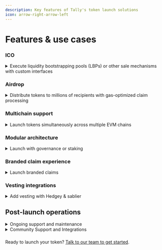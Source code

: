 ```yaml
---
description: Key features of Tally's token launch solutions
icon: arrow-right-arrow-left
---
```


# Features & use cases

### ICO

<details>

<summary>Execute liquidity bootstrapping pools (LBPs) or other sale mechanisms with custom interfaces</summary>

Tally builds branded token sale experiences that abstract away technical complexity, allowing you to distribute tokens without users needing to interact directly with underlying protocols.

[_Hyperwave partnered with Tally_](https://x.com/Hyperwavefi/status/1978810531848028617) _to plan and execute its token sale using Balancer's liquidity-bootstrapping pool (LBP). Tally built a custom token sale interface and worked with the Hyperwave team throughout the launch process to maximize token sales._ Hyperwave raised [\~$500k ](https://x.com/AbishekFi/status/1979883930389242350)in its intital token sale.

</details>

### Airdrop

<details>

<summary>Distribute tokens to millions of recipients with gas-optimized claim processing</summary>

Configure custom claim experiences tailored to your community and tokenomics. Set flexible eligibility criteria based on on-chain activity, snapshots, or allowlists. Deploy branded claim pages that scale from hundreds to millions of recipients across any EVM chain.

[_Hyperlane partnered with Tally_ ](https://tally.mirror.xyz/ctkM1FUWcpi9YdElMSVZcpXXiRTHsKBRMFTbiZNbggY)_to execute the HYPER token launch with native claim support across five blockchain networks. The launch distributed tokens to over 235,000 addresses who claimed nearly 70 million HYPER tokens using Tally's institutional-grade infrastructure._&#x20;

</details>

### Multichain support

<details>

<summary>Launch tokens simultaneously across multiple EVM chains</summary>



Recipients claim on their preferred network without wrapped assets or bridging, eliminating friction and complexity from multichain distributions. Tally's cross chain claiming experience reduces operational overhead, improves user experience, and ensures token holders can participate from any supported chain without technical barriers.

</details>

### Modular architecture

<details>

<summary>Launch with governance or staking</summary>

Launch just the token, pair it with staking from day one to incentivize long-term commitment, add governance to enable decentralized decision-making immediately, or progressively enable components later as your protocol matures. T



</details>

### Branded claim experience

<details>

<summary>Launch branded claims</summary>

Tally builds branded claim interfaces in close collaboration with your team to ensure brand alignment and user clarity. Custom domains maintain consistent branding across all token operations.

</details>

### Vesting integrations&#x20;

<details>

<summary>Add vesting with Hedgey &#x26; sablier</summary>

Optional transfer restrictions, vesting schedules, and lockup mechanisms with seamless integration to specialized on-chain vesting providers and custodians like [Hedgey](../../how-to-use-tally/proposals/creating-proposals/custom-actions/token-vesting-with-hedgey.md) and [Sablier](../../how-to-use-tally/proposals/creating-proposals/custom-actions/streaming-payments-with-sablier.md).&#x20;

</details>

## Post-launch operations

<details>

<summary>Ongoing support and maintenance</summary>

Tally provides continued technical support, infrastructure monitoring, and feature development as your protocol grows.

</details>

<details>

<summary>Community Support and Integrations</summary>

Tally helps your team prepare for a clean launch:

* Pre-launch links and interfaces
* Educational and onboarding materials
* Page scaffolding
* Integration with specialized tooling and providers as needed

</details>

###



Ready to launch your token? [Talk to our team to get started](http://tally.xyz/contact).

